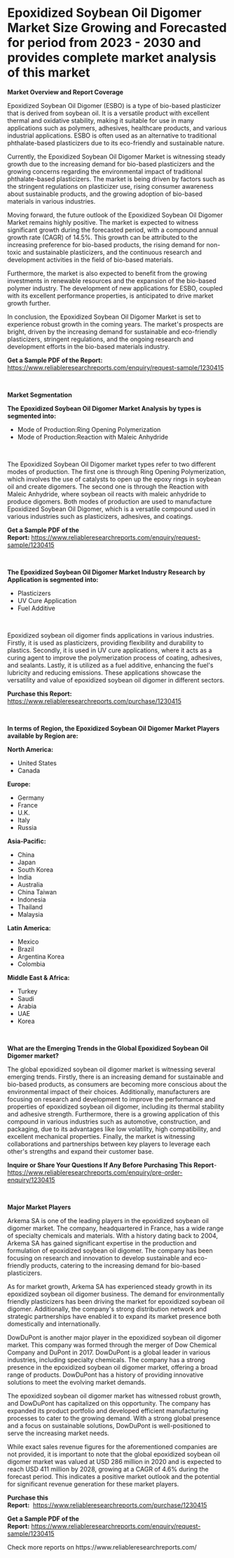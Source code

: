 <p><h1>Epoxidized Soybean Oil Digomer Market Size Growing and Forecasted for period from 2023 - 2030 and provides complete market analysis of this market</h1></p><p><strong>Market Overview and Report Coverage</strong></p>
<p><p>Epoxidized Soybean Oil Digomer (ESBO) is a type of bio-based plasticizer that is derived from soybean oil. It is a versatile product with excellent thermal and oxidative stability, making it suitable for use in many applications such as polymers, adhesives, healthcare products, and various industrial applications. ESBO is often used as an alternative to traditional phthalate-based plasticizers due to its eco-friendly and sustainable nature.</p><p>Currently, the Epoxidized Soybean Oil Digomer Market is witnessing steady growth due to the increasing demand for bio-based plasticizers and the growing concerns regarding the environmental impact of traditional phthalate-based plasticizers. The market is being driven by factors such as the stringent regulations on plasticizer use, rising consumer awareness about sustainable products, and the growing adoption of bio-based materials in various industries.</p><p>Moving forward, the future outlook of the Epoxidized Soybean Oil Digomer Market remains highly positive. The market is expected to witness significant growth during the forecasted period, with a compound annual growth rate (CAGR) of 14.5%. This growth can be attributed to the increasing preference for bio-based products, the rising demand for non-toxic and sustainable plasticizers, and the continuous research and development activities in the field of bio-based materials.</p><p>Furthermore, the market is also expected to benefit from the growing investments in renewable resources and the expansion of the bio-based polymer industry. The development of new applications for ESBO, coupled with its excellent performance properties, is anticipated to drive market growth further.</p><p>In conclusion, the Epoxidized Soybean Oil Digomer Market is set to experience robust growth in the coming years. The market's prospects are bright, driven by the increasing demand for sustainable and eco-friendly plasticizers, stringent regulations, and the ongoing research and development efforts in the bio-based materials industry.</p></p>
<p><strong>Get a Sample PDF of the Report:</strong> <a href="https://www.reliableresearchreports.com/enquiry/request-sample/1230415">https://www.reliableresearchreports.com/enquiry/request-sample/1230415</a></p>
<p>&nbsp;</p>
<p><strong>Market Segmentation</strong></p>
<p><strong>The Epoxidized Soybean Oil Digomer Market Analysis by types is segmented into:</strong></p>
<p><ul><li>Mode of Production:Ring Opening Polymerization</li><li>Mode of Production:Reaction with Maleic Anhydride</li></ul></p>
<p>&nbsp;</p>
<p><p>The Epoxidized Soybean Oil Digomer market types refer to two different modes of production. The first one is through Ring Opening Polymerization, which involves the use of catalysts to open up the epoxy rings in soybean oil and create digomers. The second one is through the Reaction with Maleic Anhydride, where soybean oil reacts with maleic anhydride to produce digomers. Both modes of production are used to manufacture Epoxidized Soybean Oil Digomer, which is a versatile compound used in various industries such as plasticizers, adhesives, and coatings.</p></p>
<p><strong>Get a Sample PDF of the Report:</strong>&nbsp;<a href="https://www.reliableresearchreports.com/enquiry/request-sample/1230415">https://www.reliableresearchreports.com/enquiry/request-sample/1230415</a></p>
<p>&nbsp;</p>
<p><strong>The Epoxidized Soybean Oil Digomer Market Industry Research by Application is segmented into:</strong></p>
<p><ul><li>Plasticizers</li><li>UV Cure Application</li><li>Fuel Additive</li></ul></p>
<p>&nbsp;</p>
<p><p>Epoxidized soybean oil digomer finds applications in various industries. Firstly, it is used as plasticizers, providing flexibility and durability to plastics. Secondly, it is used in UV cure applications, where it acts as a curing agent to improve the polymerization process of coating, adhesives, and sealants. Lastly, it is utilized as a fuel additive, enhancing the fuel's lubricity and reducing emissions. These applications showcase the versatility and value of epoxidized soybean oil digomer in different sectors.</p></p>
<p><strong>Purchase this Report:</strong>&nbsp; <a href="https://www.reliableresearchreports.com/purchase/1230415">https://www.reliableresearchreports.com/purchase/1230415</a></p>
<p>&nbsp;</p>
<p><strong>In terms of Region, the Epoxidized Soybean Oil Digomer Market Players available by Region are:</strong></p>
<p>
    <p> <strong> North America: </strong>
        <ul>
            <li>United States</li>
            <li>Canada</li>
        </ul>
        </p> 
    <p> <strong> Europe: </strong>
        <ul>
            <li>Germany</li>
            <li>France</li>
            <li>U.K.</li>
            <li>Italy</li>
            <li>Russia</li>
        </ul>
        </p> 
    <p> <strong> Asia-Pacific: </strong>
        <ul>
            <li>China</li>
            <li>Japan</li>
            <li>South Korea</li>
            <li>India</li>
            <li>Australia</li>
            <li>China Taiwan</li>
            <li>Indonesia</li>
            <li>Thailand</li>
            <li>Malaysia</li>
        </ul>
        </p> 
    <p> <strong> Latin America: </strong>
        <ul>
            <li>Mexico</li>
            <li>Brazil</li>
            <li>Argentina Korea</li>
            <li>Colombia</li>
        </ul>
        </p> 
    <p> <strong> Middle East & Africa: </strong>
        <ul>
            <li>Turkey</li>
            <li>Saudi</li>
            <li>Arabia</li>
            <li>UAE</li>
            <li>Korea</li>
        </ul>
    </p>
    </p>
<p>&nbsp;</p>
<p><strong>What are the Emerging Trends in the Global Epoxidized Soybean Oil Digomer market?</strong></p>
<p><p>The global epoxidized soybean oil digomer market is witnessing several emerging trends. Firstly, there is an increasing demand for sustainable and bio-based products, as consumers are becoming more conscious about the environmental impact of their choices. Additionally, manufacturers are focusing on research and development to improve the performance and properties of epoxidized soybean oil digomer, including its thermal stability and adhesive strength. Furthermore, there is a growing application of this compound in various industries such as automotive, construction, and packaging, due to its advantages like low volatility, high compatibility, and excellent mechanical properties. Finally, the market is witnessing collaborations and partnerships between key players to leverage each other's strengths and expand their customer base.</p></p>
<p><strong>Inquire or Share Your Questions If Any Before Purchasing This Report</strong>- <a href="https://www.reliableresearchreports.com/enquiry/pre-order-enquiry/1230415">https://www.reliableresearchreports.com/enquiry/pre-order-enquiry/1230415</a></p>
<p>&nbsp;</p>
<p><strong>Major Market Players</strong></p>
<p><p>Arkema SA is one of the leading players in the epoxidized soybean oil digomer market. The company, headquartered in France, has a wide range of specialty chemicals and materials. With a history dating back to 2004, Arkema SA has gained significant expertise in the production and formulation of epoxidized soybean oil digomer. The company has been focusing on research and innovation to develop sustainable and eco-friendly products, catering to the increasing demand for bio-based plasticizers. </p><p>As for market growth, Arkema SA has experienced steady growth in its epoxidized soybean oil digomer business. The demand for environmentally friendly plasticizers has been driving the market for epoxidized soybean oil digomer. Additionally, the company's strong distribution network and strategic partnerships have enabled it to expand its market presence both domestically and internationally. </p><p>DowDuPont is another major player in the epoxidized soybean oil digomer market. This company was formed through the merger of Dow Chemical Company and DuPont in 2017. DowDuPont is a global leader in various industries, including specialty chemicals. The company has a strong presence in the epoxidized soybean oil digomer market, offering a broad range of products. DowDuPont has a history of providing innovative solutions to meet the evolving market demands. </p><p>The epoxidized soybean oil digomer market has witnessed robust growth, and DowDuPont has capitalized on this opportunity. The company has expanded its product portfolio and developed efficient manufacturing processes to cater to the growing demand. With a strong global presence and a focus on sustainable solutions, DowDuPont is well-positioned to serve the increasing market needs. </p><p>While exact sales revenue figures for the aforementioned companies are not provided, it is important to note that the global epoxidized soybean oil digomer market was valued at USD 286 million in 2020 and is expected to reach USD 411 million by 2028, growing at a CAGR of 4.6% during the forecast period. This indicates a positive market outlook and the potential for significant revenue generation for these market players.</p></p>
<p><strong>Purchase this Report:</strong>&nbsp;&nbsp;<a href="https://www.reliableresearchreports.com/purchase/1230415">https://www.reliableresearchreports.com/purchase/1230415</a></p>
<p></p>
<p><strong>Get a Sample PDF of the Report:</strong>&nbsp;<a href="https://www.reliableresearchreports.com/enquiry/request-sample/1230415">https://www.reliableresearchreports.com/enquiry/request-sample/1230415</a></p>
<p>Check more reports on https://www.reliableresearchreports.com/</p>